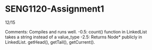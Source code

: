 # SENG1120-Assignment1

12/15

Comments:
Compiles and runs well.
-0.5: count() function in LinkedList takes a string instead of a value_type
-2.5: Returns Node* publicly in LinkedList. getHead(), getTail(), getCurrent().
